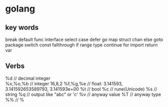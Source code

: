 # golang

## key words
break       default     func    interface   select
case        defer       go      map         struct
chan        else        goto    package     switch
const       fallthrough if      range       type
continue    for         import  return      var


## Verbs
%d          // decimal integer       
%x,%o,%b    // integer 16,8,2
%f,%g,%e    // float: 3.141593, 3.141592653589793, 3.141593e+00
%t          // bool
%c          // rune(Unicode)
%s          // string
%q          // output like "abc" or 'c'
%v          // anyway value
%T          // anyway type
%%          // %